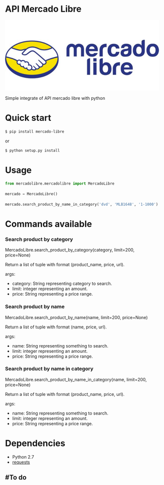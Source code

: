 # API Mercado Libre

![Mercado Libre](mercado-libre.jpg)

Simple integrate of API mercado libre with python

# Quick start

```bash
$ pip install mercado-libre
```
or

```bash
$ python setup.py install
```
# Usage

```python
from mercadolibre.mercadolibre import MercadoLibre

mercado = MercadoLibre()

mercado.search_product_by_name_in_category('dvd', 'MLB1648', '1-1000')
```
# Commands available


### Search product by category

MercadoLibre.search_product_by_category(category, limit=200, price=None)

Return a list of tuple with format (product_name, price, url).

args:
- category: String representing category to search.
- limit: integer representing an amount.
- price: String representing a price range.

### Search product by name

MercadoLibre.search_product_by_name(name, limit=200, price=None)

Return a list of tuple with format (name, price, url).

args:
- name: String representing something to search.
- limit: integer representing an amount.
- price: String representing a price range.

### Search product by name in category

MercadoLibre.search_product_by_name_in_category(name, limit=200, price=None)

Return a list of tuple with format (product_name, price, url).

args:
- name: String representing something to search.
- limit: integer representing an amount.
- price: String representing a price range.

# Dependencies

- Python 2.7
- [requests](http://docs.python-requests.org/en/latest/)

#To do
-
